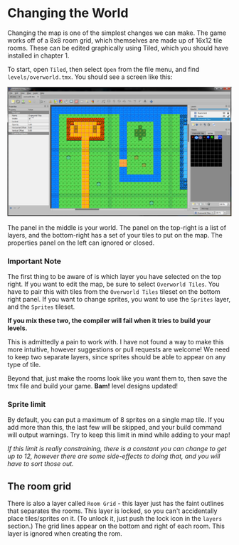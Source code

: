 # Changing the World

Changing the map is one of the simplest changes we can make. The game works off of a 8x8 room grid,
which themselves are made up of 16x12 tile rooms. These can be edited graphically using Tiled, which
you should have installed in chapter 1.

To start, open `Tiled`, then select `Open` from the file menu, and find `levels/overworld.tmx`. You should see
a screen like this: 

![Tiled](../images/tiled.png)

The panel in the middle is your world. The panel on the top-right is a list of layers, and the bottom-right
has a set of your tiles to put on the map. The properties panel on the left can ignored or closed.

### Important Note

The first thing to be aware of is which layer you have selected on the top right. If you want to edit the map,
be sure to select `Overworld Tiles`. You have to pair this with tiles from the `Overworld Tiles` tileset on the
bottom right panel. If you want to change sprites, you want to use the `Sprites` layer, and the `Sprites` tileset. 

**If you mix these two, the compiler will fail when it tries to build your levels.**

This is admittedly a pain to work with. I have not found a way to make this more intuitive, however suggestions
or pull requests are welcome! We need to keep two separate layers, since sprites should be able to appear on
any type of tile. 

Beyond that, just make the rooms look like you want them to, then save the tmx file and build your game. 
**Bam!** level designs updated!

### Sprite limit

By default, you can put a maximum of 8 sprites on a single map tile. If you add more than this, the last
few will be skipped, and your build command will output warnings. Try to keep this limit in mind while 
adding to your map! 

_If this limit is really constraining, there is a constant you can change to get up to 12, however there
are some side-effects to doing that, and you will have to sort those out._

## The room grid

There is also a layer called `Room Grid` - this layer just has the faint outlines that separates the rooms. This
layer is locked, so you can't accidentally place tiles/sprites on it. (To unlock it, just push the lock icon in 
the `layers` section.) The grid lines appear on the bottom and right of each room. This layer is ignored when 
creating the rom.